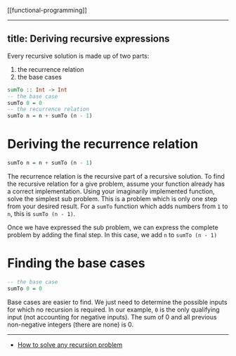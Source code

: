 [[functional-programming]]

---
title: Deriving recursive expressions
---

Every recursive solution is made up of two parts:

1. the recurrence relation
2. the base cases

```haskell
sumTo :: Int -> Int
-- the base case
sumTo 0 = 0
-- the recurrence relation
sumTo n = n + sumTo (n - 1)
```

# Deriving the recurrence relation

```haskell
sumTo n = n + sumTo (n - 1)
```

The recurrence relation is the recursive part of a recursive solution. To find the recursive relation for a give problem, assume your function already has a correct implementation. Using your imaginarily implemented function, solve the simplest sub problem. This is a problem which is only one step from your desired result. For a `sumTo` function which adds numbers from `1` to `n`, this is `sumTo (n - 1)`.

Once we have expressed the sub problem, we can express the complete problem by adding the final step. In this case, we add `n` to `sumTo (n - 1)`

# Finding the base cases

```haskell
-- the base case
sumTo 0 = 0
```

Base cases are easier to find. We just need to determine the possible inputs for which no recursion is required. In our example, `0` is the only qualifying input (not accounting for negative inputs). The sum of 0 and all previous non-negative integers (there are none) is 0.

---

- [How to solve any recursion problem](https://medium.com/@mukhopadhyaypushan42/how-to-solve-any-recursion-problem-master-of-solving-recursion-problems-7d55496a450a)
